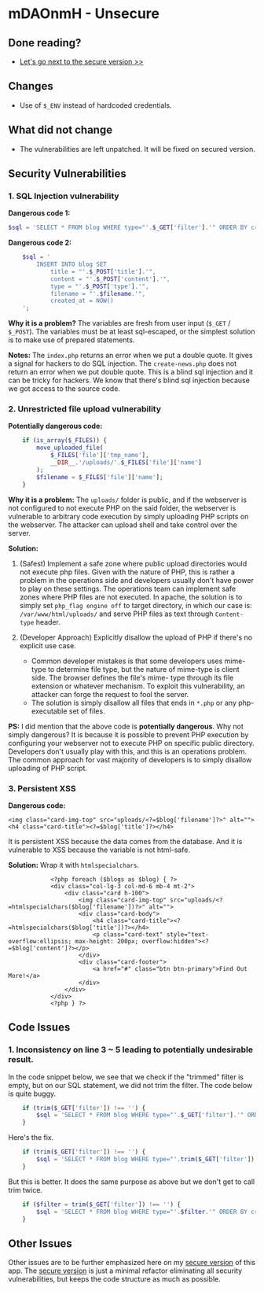 # mDAOnmH - Unsecure

## Done reading?

* [Let's go next to the secure version >>](../secure)

## Changes

* Use of `$_ENV` instead of hardcoded credentials.

## What did not change

* The vulnerabilities are left unpatched. It will be fixed on secured version.

## Security Vulnerabilities

### 1. SQL Injection vulnerability

**Dangerous code 1:**
``` php
$sql = 'SELECT * FROM blog WHERE type="'.$_GET['filter'].'" ORDER BY created_at DESC;';
```

**Dangerous code 2:**
``` php
    $sql = '
        INSERT INTO blog SET
            title = "'.$_POST['title'].'",
            content = "'.$_POST['content'].'",
            type = "'.$_POST['type'].'",
            filename = "'.$filename.'",
            created_at = NOW()
    ';
```

**Why it is a problem?**
The variables are fresh from user  input  (`$_GET` / `$_POST`).  The  variables  must  be  at  least
sql-escaped, or the simplest solution is to make use of prepared statements.

**Notes:**
The `index.php` returns an error when we put a double quote. It gives a signal for hackers to do SQL
injection. The `create-news.php` does not return an error when we put double quote. This is a  blind
sql injection and it can be tricky for hackers. We know that there's blind sql injection because  we
got access to the source code.

### 2. Unrestricted file upload vulnerability

**Potentially dangerous code:**
``` php
    if (is_array($_FILES)) {
        move_uploaded_file(
            $_FILES['file']['tmp_name'],
            __DIR__.'/uploads/'.$_FILES['file']['name']
        );
        $filename = $_FILES['file']['name'];
    }
```

**Why it is a problem:**
The `uploads/` folder is public, and if the webserver is not configured to not execute  PHP  on  the
said folder, the webserver is vulnerable to arbitrary code execution by simply uploading PHP scripts
on the webserver. The attacker can upload shell and take control over the server.

**Solution:**
1. (Safest) Implement a safe zone where public upload directories would not execute php files.
   Given with the nature of PHP, this is rather a problem in  the  operations  side  and  developers
   usually don't have power to play on these settings. The operations team can implement safe  zones
   where PHP files are not executed. In apache, the solution is to simply set  `php_flag engine off`
   to target  directory, in which our case is: `/var/www/html/uploads/` and serve PHP files as  text
   through `Content-type` header.
   
2. (Developer Approach) Explicitly disallow the upload of PHP if there's no explicit use case.
   * Common developer mistakes is that some developers uses mime-type to determine  file  type,  but
     the nature of mime-type is client side. The browser defines the file's mime- type  through  its
     file extension or whatever mechanism. To exploit this vulnerability, an attacker can forge  the
     request to fool the server.
   * The solution is simply disallow all files that ends in `*.php` or  any  php-executable  set  of
     files.

**PS:**
I did mention that the above code is **potentially dangerous**. Why  not  simply  dangerous?  It  is
because it is possible to prevent PHP execution by configuring your webserver not to execute PHP  on
specific public directory. Developers don't usually play  with  this,  and  this  is  an  operations
problem. The common approach for vast majority of developers is to simply disallow uploading of  PHP
script.

### 3. Persistent XSS

**Dangerous code:**
``` html+php
<img class="card-img-top" src="uploads/<?=$blog['filename']?>" alt="">
<h4 class="card-title"><?=$blog['title']?></h4>
```

It is persistent XSS because the data comes from the database. And it is vulnerable to  XSS  because
the variable is not html-safe.

**Solution:**
Wrap it with `htmlspecialchars`.

``` html+php
            <?php foreach ($blogs as $blog) { ?>
            <div class="col-lg-3 col-md-6 mb-4 mt-2">
                <div class="card h-100">
                    <img class="card-img-top" src="uploads/<?=htmlspecialchars($blog['filename'])?>" alt="">
                    <div class="card-body">
                        <h4 class="card-title"><?=htmlspecialchars($blog['title'])?></h4>
                        <p class="card-text" style="text-overflow:ellipsis; max-height: 200px; overflow:hidden"><?=$blog['content']?></p>
                    </div>
                    <div class="card-footer">
                        <a href="#" class="btn btn-primary">Find Out More!</a>
                    </div>
                </div>
            </div>
            <?php } ?>
```

## Code Issues

### 1. Inconsistency on line 3 ~ 5 leading to potentially undesirable result.

In the code snippet below, we see that we check if the "trimmed" filter is empty, but on our SQL
statement, we did not trim the filter. The code below is quite buggy.
``` php
    if (trim($_GET['filter']) !== '') {
        $sql = 'SELECT * FROM blog WHERE type="'.$_GET['filter'].'" ORDER BY created_at DESC;';
    }
```

Here's the fix.
``` php
    if (trim($_GET['filter']) !== '') {
        $sql = 'SELECT * FROM blog WHERE type="'.trim($_GET['filter']).'" ORDER BY created_at DESC;';
    }
```

But this is better. It does the same purpose as above but we don't get to call trim twice.
``` php
    if ($filter = trim($_GET['filter']) !== '') {
        $sql = 'SELECT * FROM blog WHERE type="'.$filter.'" ORDER BY created_at DESC;';
    }
```

## Other Issues

Other issues are to be further emphasized  here  on  my  [secure version](../secure)  of  this  app.
The [secure version](../secure) is just a minimal refactor eliminating all security vulnerabilities,
but keeps the code structure as much as possible.
